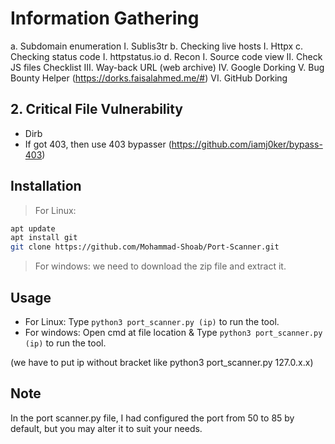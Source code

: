 # Information Gathering
a. Subdomain enumeration
I. Sublis3tr
b. Checking live hosts
I. Httpx
c. Checking status code
I. httpstatus.io d. Recon
I. Source code view
II. Check JS files
Checklist
III. Way-back URL (web archive)
IV. Google Dorking
V. Bug Bounty Helper (https://dorks.faisalahmed.me/#)
VI. GitHub Dorking


## 2. Critical File Vulnerability
- Dirb
- If got 403, then use 403 bypasser (https://github.com/iamj0ker/bypass-403)


## Installation

>For Linux:
```bash
apt update
apt install git
git clone https://github.com/Mohammad-Shoab/Port-Scanner.git
```
>For windows:
we need to download the zip file and extract it.

## Usage

- For Linux: Type ```python3 port_scanner.py (ip)``` to run the tool.
- For windows: Open cmd at file location & Type ```python3 port_scanner.py (ip)``` to run the tool.

(we have to put ip without bracket like python3 port_scanner.py 127.0.x.x)

## Note

In the port scanner.py file, I had configured the port from 50 to 85 by default, but you may alter it to suit your needs.
